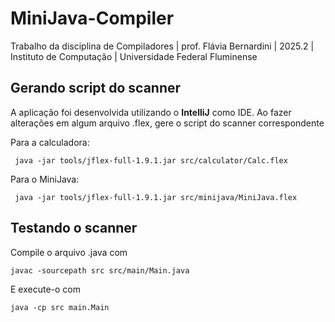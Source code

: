 # MiniJava-Compiler
Trabalho da disciplina de Compiladores | prof. Flávia Bernardini | 2025.2 | Instituto de Computação | Universidade Federal Fluminense

## Gerando script do scanner
A aplicação foi desenvolvida utilizando o **IntelliJ** como IDE. Ao fazer alterações em algum arquivo .flex, gere o script do scanner correspondente

Para a calculadora:
```shell
 java -jar tools/jflex-full-1.9.1.jar src/calculator/Calc.flex
```

Para o MiniJava:
```shell
 java -jar tools/jflex-full-1.9.1.jar src/minijava/MiniJava.flex
```

## Testando o scanner
Compile o arquivo .java com 
```shell
javac -sourcepath src src/main/Main.java
```

E execute-o com
```shell
java -cp src main.Main
```
